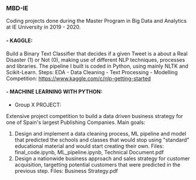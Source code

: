 ### MBD-IE
Coding projects done during the Master Program in Big Data and Analytics at IE University in 2019 - 2020.

#### - KAGGLE:

Build a Binary Text Classifier that decides if a given Tweet is a about a Real Disaster (1) or Not (0), making use of different 
NLP techniques, processes and libraries. The pipeline I built is coded in Python, using mainly NLTK and Scikit-Learn. Steps:
EDA - Data Cleaning - Text Processing - Modelling
Competition: https://www.kaggle.com/c/nlp-getting-started


#### - MACHINE LEARNING WITH PYTHON:
  
- Group X PROJECT:

Extensive project competition to build a data driven business strategy for one of Spain's largest Publishing Companies. Main goals:
1. Design and implement a data cleaning process, ML pipeline and model that predicted the schools and classes that would stop using 
"standard" educational material and would start creating their own. Files: final_code.ipynb, ML_pipeline.ipynb, Technical Document.pdf
2. Design a nationwide business approach and sales strategy for customer acquisition, targetting potential customers that were predicted
in the previous step. Files: Business Strategy.pdf



